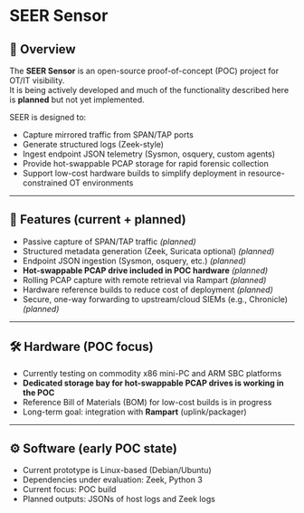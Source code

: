 # SEER Sensor



## 📖 Overview
The **SEER Sensor** is an open-source proof-of-concept (POC) project for OT/IT visibility.  
It is being actively developed and much of the functionality described here is **planned** but not yet implemented.  

SEER is designed to:  
- Capture mirrored traffic from SPAN/TAP ports  
- Generate structured logs (Zeek-style)  
- Ingest endpoint JSON telemetry (Sysmon, osquery, custom agents)  
- Provide hot-swappable PCAP storage for rapid forensic collection  
- Support low-cost hardware builds to simplify deployment in resource-constrained OT environments  


---

## 🚀 Features (current + planned)
- Passive capture of SPAN/TAP traffic *(planned)*  
- Structured metadata generation (Zeek, Suricata optional) *(planned)*  
- Endpoint JSON ingestion (Sysmon, osquery, etc.) *(planned)*  
- **Hot-swappable PCAP drive included in POC hardware** *(planned)*   
- Rolling PCAP capture with remote retrieval via Rampart *(planned)*  
- Hardware reference builds to reduce cost of deployment *(planned)*  
- Secure, one-way forwarding to upstream/cloud SIEMs (e.g., Chronicle) *(planned)*  

---

## 🛠️ Hardware (POC focus)
- Currently testing on commodity x86 mini-PC and ARM SBC platforms  
- **Dedicated storage bay for hot-swappable PCAP drives is working in the POC**  
- Reference Bill of Materials (BOM) for low-cost builds is in progress  
- Long-term goal: integration with **Rampart** (uplink/packager)  

---

## ⚙️ Software (early POC state)
- Current prototype is Linux-based (Debian/Ubuntu)  
- Dependencies under evaluation: Zeek, Python 3  
- Current focus: POC build 
- Planned outputs: JSONs of host logs and Zeek logs  

